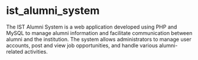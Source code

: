 # ist_alumni_system
The IST Alumni System is a web application developed using PHP and MySQL to manage alumni information and facilitate communication between alumni and the institution. The system allows administrators to manage user accounts, post and view job opportunities, and handle various alumni-related activities.
